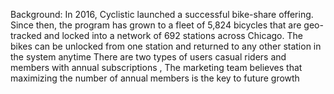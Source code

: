 Background:
 	In 2016, Cyclistic launched a successful bike-share offering. Since then, the program has grown to a fleet of 5,824 bicycles that are geo-tracked and locked into a network of 692 stations across Chicago. The bikes can be unlocked from one station and returned to any other station in the system anytime
	There are two types of users casual riders and members with annual subscriptions , The marketing team believes that maximizing the number of annual members is the key to future growth

